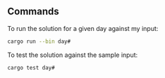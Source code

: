 ## Commands

To run the solution for a given day against my input:

```bash
cargo run --bin day#
```

To test the solution against the sample input:

```bash
cargo test day#
```
